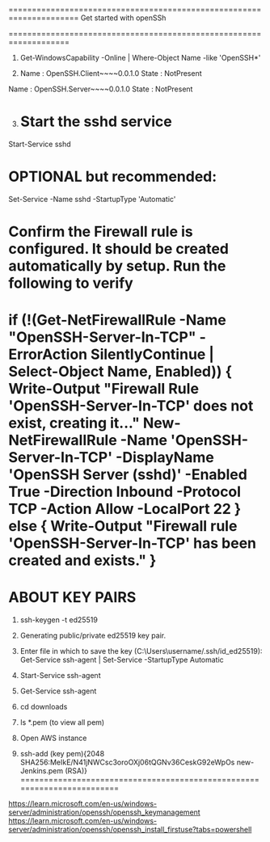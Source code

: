 =====================================================================
Get started with openSSh

===================================================================
1. Get-WindowsCapability -Online | Where-Object Name -like 'OpenSSH*'


2. Name  : OpenSSH.Client~~~~0.0.1.0
State : NotPresent

Name  : OpenSSH.Server~~~~0.0.1.0
State : NotPresent


3. # Start the sshd service
Start-Service sshd

# OPTIONAL but recommended:
Set-Service -Name sshd -StartupType 'Automatic'

# Confirm the Firewall rule is configured. It should be created automatically by setup. Run the following to verify
if (!(Get-NetFirewallRule -Name "OpenSSH-Server-In-TCP" -ErrorAction SilentlyContinue | Select-Object Name, Enabled)) {
    Write-Output "Firewall Rule 'OpenSSH-Server-In-TCP' does not exist, creating it..."
    New-NetFirewallRule -Name 'OpenSSH-Server-In-TCP' -DisplayName 'OpenSSH Server (sshd)' -Enabled True -Direction Inbound -Protocol TCP -Action Allow -LocalPort 22
} else {
    Write-Output "Firewall rule 'OpenSSH-Server-In-TCP' has been created and exists."
}
=====================================================================================================================================================

ABOUT KEY PAIRS
============================================================
1. ssh-keygen -t ed25519

2. Generating public/private ed25519 key pair.

3. Enter file in which to save the key (C:\Users\username/.ssh/id_ed25519):
Get-Service ssh-agent | Set-Service -StartupType Automatic

4. Start-Service ssh-agent

5. Get-Service ssh-agent
6. cd downloads
7. ls *.pem (to view all pem)
8. Open AWS instance
9. ssh-add (key pem){2048 SHA256:MeIkE/N41jNWCsc3oroOXj06tQGNv36CeskG92eWpOs new-Jenkins.pem (RSA)}
========================================================================

https://learn.microsoft.com/en-us/windows-server/administration/openssh/openssh_keymanagement
https://learn.microsoft.com/en-us/windows-server/administration/openssh/openssh_install_firstuse?tabs=powershell
